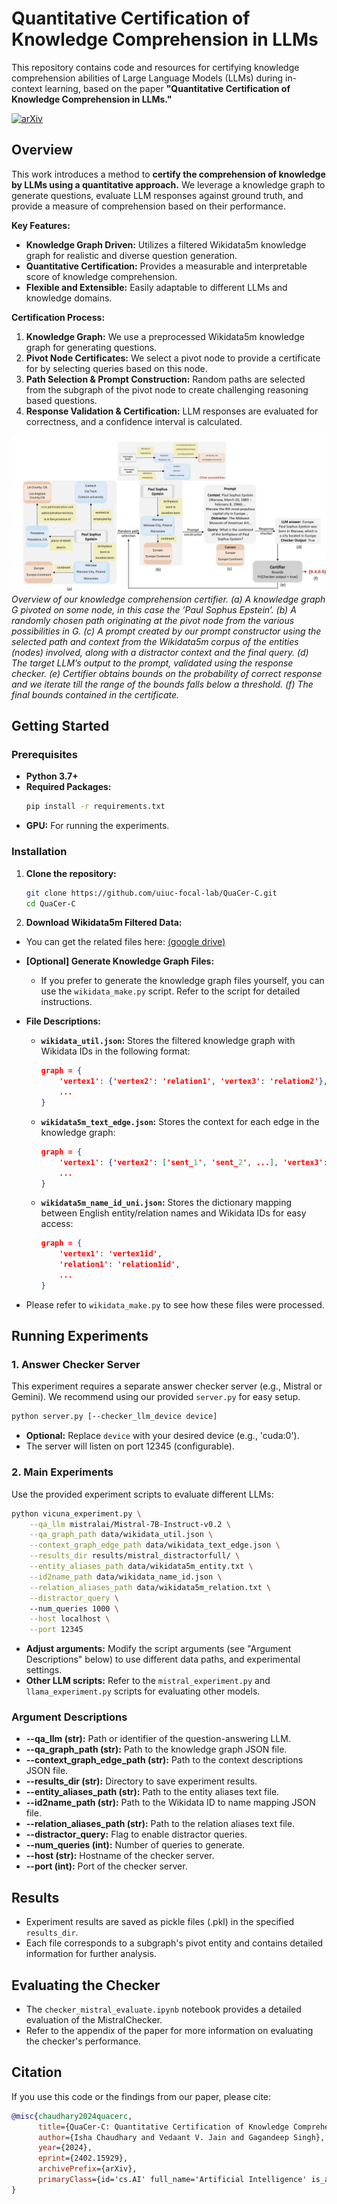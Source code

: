 # Quantitative Certification of Knowledge Comprehension in LLMs

This repository contains code and resources for certifying knowledge comprehension abilities of Large Language Models (LLMs) during in-context learning, based on the paper **"Quantitative Certification of Knowledge Comprehension in LLMs."**

[![arXiv](https://img.shields.io/badge/arXiv-2402.15929-b31b1b.svg)](https://arxiv.org/abs/2402.15929)

## Overview

This work introduces a method to **certify the comprehension of knowledge by LLMs using a quantitative approach.**  We leverage a knowledge graph to generate questions, evaluate LLM responses against ground truth, and provide a measure of comprehension based on their performance.

**Key Features:**

- **Knowledge Graph Driven:** Utilizes a filtered Wikidata5m knowledge graph for realistic and diverse question generation.
- **Quantitative Certification:** Provides a measurable and interpretable score of knowledge comprehension.
- **Flexible and Extensible:** Easily adaptable to different LLMs and knowledge domains.

**Certification Process:**

1. **Knowledge Graph:** We use a preprocessed Wikidata5m knowledge graph for generating questions.
2. **Pivot Node Certificates:** We select a pivot node to provide a certificate for by selecting queries based on this node.
3. **Path Selection & Prompt Construction:** Random paths are selected from the subgraph of the pivot node to create challenging reasoning based questions.
4. **Response Validation & Certification:** LLM responses are evaluated for correctness, and a confidence interval is calculated.

![Certification Process](image.png)
*Overview of our knowledge comprehension certifier. (a) A knowledge graph G pivoted on
some node, in this case the ’Paul Sophus Epstein’. (b) A randomly chosen path originating at the
pivot node from the various possibilities in G. (c) A prompt created by our prompt constructor using
the selected path and context from the Wikidata5m corpus of the entities (nodes) involved, along
with a distractor context and the final query. (d) The target LLM’s output to the prompt, validated
using the response checker. (e) Certifier obtains bounds on the probability of correct response and
we iterate till the range of the bounds falls below a threshold. (f) The final bounds contained in the
certificate.*

## Getting Started

### Prerequisites


- **Python 3.7+**
- **Required Packages:**
  ```bash
  pip install -r requirements.txt
  ```
- **GPU:** For running the experiments.

### Installation

1. **Clone the repository:**
   ```bash
   git clone https://github.com/uiuc-focal-lab/QuaCer-C.git
   cd QuaCer-C
   ```

2. **Download Wikidata5m Filtered Data:**
- You can get the related files here: [(google drive)](https://drive.google.com/drive/folders/1q3ELIwexfTiW1mVSJTlQez_6Gvp5Pd9X?usp=sharing)

- **[Optional] Generate Knowledge Graph Files:** 
    - If you prefer to generate the knowledge graph files yourself, you can use the `wikidata_make.py` script. Refer to the script for detailed instructions.
- **File Descriptions:**
    - **`wikidata_util.json`:** Stores the filtered knowledge graph with Wikidata IDs in the following format:
        ```json
        graph = {
            'vertex1': {'vertex2': 'relation1', 'vertex3': 'relation2'},
            ...
        }
        ```
    - **`wikidata5m_text_edge.json`:** Stores the context for each edge in the knowledge graph:
        ```json
        graph = {
            'vertex1': {'vertex2': ['sent_1', 'sent_2', ...], 'vertex3': ['sent_4', 'sent_5', ...]},
            ...
        }
        ```
    - **`wikidata5m_name_id_uni.json`:** Stores the dictionary mapping between English entity/relation names and Wikidata IDs for easy access:
        ```json
        graph = {
            'vertex1': 'vertex1id', 
            'relation1': 'relation1id',
            ...
        }
        ```
- Please refer to `wikidata_make.py` to see how these files were processed.

## Running Experiments

### 1. Answer Checker Server

This experiment requires a separate answer checker server (e.g., Mistral or Gemini). We recommend using our provided `server.py` for easy setup.

   ```bash
   python server.py [--checker_llm_device device] 
   ```

   - **Optional:** Replace `device` with your desired device (e.g., 'cuda:0').
   - The server will listen on port 12345 (configurable). 

### 2. Main Experiments

Use the provided experiment scripts to evaluate different LLMs:

   ```bash
   python vicuna_experiment.py \
       --qa_llm mistralai/Mistral-7B-Instruct-v0.2 \
       --qa_graph_path data/wikidata_util.json \
       --context_graph_edge_path data/wikidata_text_edge.json \
       --results_dir results/mistral_distractorfull/ \
       --entity_aliases_path data/wikidata5m_entity.txt \
       --id2name_path data/wikidata_name_id.json \
       --relation_aliases_path data/wikidata5m_relation.txt \
       --distractor_query \ 
       --num_queries 1000 \
       --host localhost \
       --port 12345
   ```
   
   - **Adjust arguments:** Modify the script arguments (see "Argument Descriptions" below) to use different data paths, and experimental settings.
   - **Other LLM scripts:**  Refer to the `mistral_experiment.py` and `llama_experiment.py` scripts for evaluating other models.

### Argument Descriptions

- **--qa_llm (str):**  Path or identifier of the question-answering LLM.
- **--qa_graph_path (str):** Path to the knowledge graph JSON file.
- **--context_graph_edge_path (str):**  Path to the context descriptions JSON file.
- **--results_dir (str):**  Directory to save experiment results.
- **--entity_aliases_path (str):** Path to the entity aliases text file.
- **--id2name_path (str):** Path to the Wikidata ID to name mapping JSON file.
- **--relation_aliases_path (str):** Path to the relation aliases text file.
- **--distractor_query:** Flag to enable distractor queries.
- **--num_queries (int):** Number of queries to generate.
- **--host (str):** Hostname of the checker server.
- **--port (int):** Port of the checker server.

## Results

- Experiment results are saved as pickle files (.pkl) in the specified `results_dir`. 
- Each file corresponds to a subgraph's pivot entity and contains detailed information for further analysis.

## Evaluating the Checker

- The `checker_mistral_evaluate.ipynb` notebook provides a detailed evaluation of the MistralChecker.
- Refer to the appendix of the paper for more information on evaluating the checker's performance.

## Citation

If you use this code or the findings from our paper, please cite:

```bibtex
@misc{chaudhary2024quacerc,
      title={QuaCer-C: Quantitative Certification of Knowledge Comprehension in LLMs}, 
      author={Isha Chaudhary and Vedaant V. Jain and Gagandeep Singh},
      year={2024},
      eprint={2402.15929},
      archivePrefix={arXiv},
      primaryClass={id='cs.AI' full_name='Artificial Intelligence' is_active=True alt_name=None in_archive='cs' is_general=False description='Covers all areas of AI except Vision, Robotics, Machine Learning, Multiagent Systems, and Computation and Language (Natural Language Processing), which have separate subject areas. In particular, includes Expert Systems, Theorem Proving (although this may overlap with Logic in Computer Science), Knowledge Representation, Planning, and Uncertainty in AI. Roughly includes material in ACM Subject Classes I.2.0, I.2.1, I.2.3, I.2.4, I.2.8, and I.2.11.'}
}
``` 
